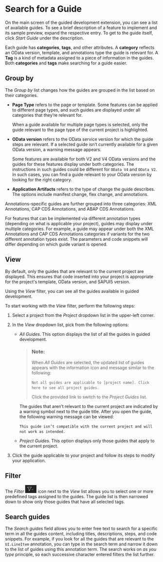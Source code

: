 <!-- loioa50bc4a67c9e4caebfff4e1ad158796c -->

# Search for a Guide

On the main screen of the guided development extension, you can see a list of available guides. To see a brief description of a feature to implement and its sample preview, expand the respective entry. To get to the guide itself, click *Start Guide* under the description.

Each guide has **categories**, **tags**, and other attributes. A **category** reflects an OData version, template, and annotations type the guide is relevant for. A **Tag** is a kind of metadata assigned to a piece of information in the guides. Both **categories** and **tags** make searching for a guide easier.



<a name="loioa50bc4a67c9e4caebfff4e1ad158796c__section_hdm_wzp_jpb"/>

## Group by

The *Group by* list changes how the guides are grouped in the list based on their categories.

-   **Page Type** refers to the page or template. Some features can be applied to different page types, and such guides are displayed under all categories that they’re relevant for.

    When a guide available for multiple page types is selected, only the guide relevant to the page type of the current project is highlighted.

-   **OData version** refers to the OData service version for which the guide steps are relevant. If a selected guide isn’t currently available for a given OData version, a warning message appears.

    Some features are available for both V2 and V4 OData versions and the guides for these features display under both categories. The instructions in such guides could be different for `OData V4` and `OData V2`. In such cases, you can find a guide relevant to your OData version by looking for the right category.

-   **Application Artifacts** refers to the type of change the guide describes. The options include manifest change, flex change, and annotations.

Annotations-specific guides are further grouped into three categories: XML Annotations, CAP CDS Annotations, and ABAP CDS Annotations.

For features that can be implemented via different annotation types \(depending on what is applicable your project\), guides may display under multiple categories. For example, a guide may appear under both the XML Annotations and CAP CDS Annotations categories if variants for the two different annotation types exist. The parameters and code snippets will differ depending on which guide variant is opened.



<a name="loioa50bc4a67c9e4caebfff4e1ad158796c__section_o4h_yzp_jpb"/>

## View

By default, only the guides that are relevant to the current project are displayed. This ensures that code inserted into your project is appropriate for the project's template, OData version, and SAPUI5 version.

Using the *View* filter, you can see all the guides available in guided development.

To start working with the *View* filter, perform the following steps:

1.  Select a project from the *Project* dropdown list in the upper-left corner.
2.  In the *View* dropdown list, pick from the following options:
    -   *All Guides*. This option displays the list of all the guides in guided development.

        > ### Note:  
        > When *All Guides* are selected, the updated list of guides appears with the information icon and message similar to the following:
        > 
        > `Not all guides are applicable to [project name]. Click here to see all project guides.`
        > 
        > Click the provided link to switch to the *Project Guides* list.

        The guides that aren’t relevant to the current project are indicated by a warning symbol next to the guide title. After you open the guide, the following warning message can be viewed:

        `This guide isn’t compatible with the current project and will not work as intended.`

    -   *Project Guides*. This option displays only those guides that apply to the current project.

3.  Click the guide applicable to your project and follow its steps to modify your application.



<a name="loioa50bc4a67c9e4caebfff4e1ad158796c__section_anm_b1q_jpb"/>

## Filter

The *Filter* ![Filter Icon](images/FilterIcon_d3d5f5a.png) icon next to the *View* list allows you to select one or more predefined tags assigned to the guides. The guide list is then narrowed down to show only those guides that have all selected tags.



<a name="loioa50bc4a67c9e4caebfff4e1ad158796c__section_qp1_c1q_jpb"/>

## Search guides

The *Search guides* field allows you to enter free text to search for a specific term in all the guides content, including titles, descriptions, steps, and code snippets. For example, if you look for all the guides that are relevant to the `UI.LineItem` annotation, you can type in the search term and narrow it down to the list of guides using this annotation term. The search works on *as you type* principle, so each successive character entered filters the list further.

